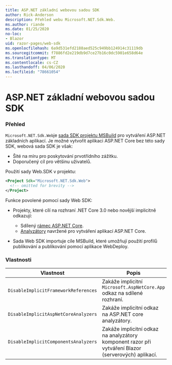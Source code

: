 ```yaml
---
title: ASP.NET základní webovou sadou SDK
author: Rick-Anderson
description: Přehled webu Microsoft.NET.Sdk.Web.
ms.author: riande
ms.date: 01/25/2020
no-loc:
- Blazor
uid: razor-pages/web-sdk
ms.openlocfilehash: 6a9d531efd2188aed525c949bb124914c31119db
ms.sourcegitcommit: f7886fd2e219db9d7ce27b16c0dc5901e658d64e
ms.translationtype: MT
ms.contentlocale: cs-CZ
ms.lasthandoff: 04/06/2020
ms.locfileid: "78661054"
---
```

# <a name="aspnet-core-web-sdk"></a>ASP.NET základní webovou sadou SDK

### <a name="overview"></a>Přehled

`Microsoft.NET.Sdk.Web`je [sada SDK projektu MSBuild](https://docs.microsoft.com/visualstudio/msbuild/how-to-use-project-sdk) pro vytváření ASP.NET základních aplikací. Je možné vytvořit aplikaci ASP.NET Core bez této sady SDK, webová sada SDK je však:

* Šité na míru pro poskytování prvotřídního zážitku.
* Doporučený cíl pro většinu uživatelů.

Použití sady Web.SDK v projektu:

  ```xml
  <Project Sdk="Microsoft.NET.Sdk.Web">
    <!-- omitted for brevity -->
  </Project>
  ```

Funkce povolené pomocí sady Web SDK:

* Projekty, které cílí na rozhraní .NET Core 3.0 nebo novější implicitně odkazují:

  * Sdílený [rámec ASP.NET Core](xref:fundamentals/metapackage-app).
  * [Analyzátory](/visualstudio/extensibility/getting-started-with-roslyn-analyzers) navržené pro vytváření aplikací ASP.NET Core.
* Sada Web SDK importuje cíle MSBuild, které umožňují použití profilů publikování a publikování pomocí aplikace WebDeploy.

### <a name="properties"></a>Vlastnosti

| Vlastnost | Popis |
| -------- | ----------- |
| `DisableImplicitFrameworkReferences` | Zakáže implicitní `Microsoft.AspNetCore.App` odkaz na sdílené rozhraní. |
| `DisableImplicitAspNetCoreAnalyzers` | Zakáže implicitní odkaz na ASP.NET core analyzátory. |
| `DisableImplicitComponentsAnalyzers` | Zakáže implicitní odkaz na analyzátory komponent razor při vytváření Blazor (serverových) aplikací. |
